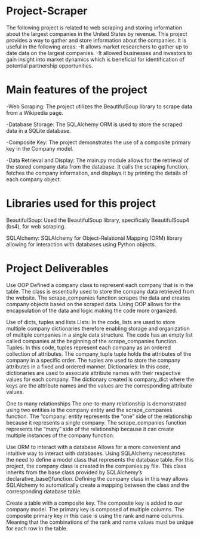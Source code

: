 # Project-Scraper
The following project is related to web scraping and storing information about the largest companies in the United States by revenue. This project provides a way to gather and store information about the companies. It is useful in the following areas:
-It allows market researchers to gather up to date data on the largest companies.
-It allowed businesses and investors to gain insight into market dynamics which is beneficial for identification of potential partnership opportunities.


# Main features of the project
-Web Scraping: The project utilizes the BeautifulSoup library to scrape data from a Wikipedia page. 

-Database Storage: The SQLAlchemy ORM is used to store the scraped data in a SQLite database. 

-Composite Key: The project demonstrates the use of a composite primary key in the Company model. 

-Data Retrieval and Display: The main.py module allows for the retrieval of the stored company data from the database. It calls the scraping function, fetches the company information, and displays it by printing the details of each company object.

# Libraries used for this project
BeautifulSoup: Used the BeautifulSoup library, specifically BeautifulSoup4 (bs4), for web scraping. 

SQLAlchemy: SQLAlchemy for Object-Relational Mapping (ORM) library allowing for interaction with databases using Python objects.

# Project Deliverables
Use OOP
Defined a company class to represent each company that is in the table. The class is essentially used to store the company data retrieved from the website. The scrape_companies function scrapes the data and creates company objects based on the scraped data.
Using OOP allows for the encapsulation of the data and logic making the code more organized.

Use of dicts, tuples and lists
LIsts: In the code, lists are used to store multiple company dictionaries therefore enabling storage and organization of multiple companies in a single data structure.
The code has an empty list called companies at the beginning of the scrape_companies function. 
Tuples: In this code, tuples represent each company as an ordered collection of attributes. The company_tuple tuple holds the attributes of the company in a specific order. The tuples are used to store the company attributes in a fixed and ordered manner.
Dictionaries: In this code, dictionaries are used to associate attribute names with their respective values for each company. The dictionary created is company_dict where the keys are the attribute names and the values are the corresponding attribute values.

One to many relationships
The one-to-many relationship is demonstrated using two entities ie the company entity and the scrape_companies function. 
The “company: entity represents the “one” side of the relationship because it represents a single company.
The scrape_companies function represents the “many” side of the relationship because it can create multiple instances of the company function.

Use ORM to interact with a database
Allows for a more convenient and intuitive way to interact with databases.
Using SQLAlchemy necessitates the need to define a model class that represents the database table. For this project, the company class is created in the companies.py file. This class inherits from the base class provided by SQLAlchemy’s declarative_base()function.
Defining the company class in this way allows SQLAlchemy to automatically create a mapping between the class and the corresponding database table.

Create a table with a composite key.
The composite key is added to our company model. The primary key is composed of multiple columns. The composite primary key in this case is using the rank and name columns. Meaning that the combinations of the rank and name values must be unique for each row in the table.

